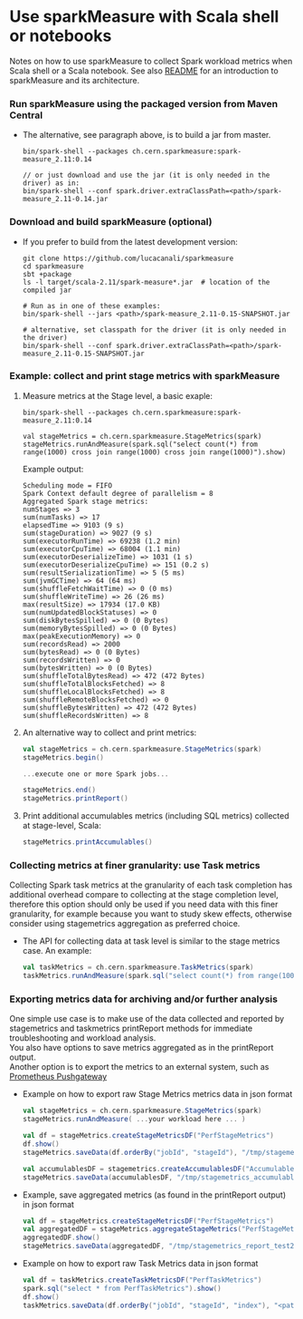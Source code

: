 # Use sparkMeasure with Scala shell or notebooks

Notes on how to use sparkMeasure to collect Spark workload metrics when Scala shell or a Scala notebook.
See also [README](../README.md) for an introduction to sparkMeasure and its architecture.

 
### Run sparkMeasure using the packaged version from Maven Central 

- The alternative, see paragraph above, is to build a jar from master.
    ```
    bin/spark-shell --packages ch.cern.sparkmeasure:spark-measure_2.11:0.14

    // or just download and use the jar (it is only needed in the driver) as in:
    bin/spark-shell --conf spark.driver.extraClassPath=<path>/spark-measure_2.11-0.14.jar
   ```

### Download and build sparkMeasure (optional)

 - If you prefer to build from the latest development version:
    ```
    git clone https://github.com/lucacanali/sparkmeasure
    cd sparkmeasure
    sbt +package
    ls -l target/scala-2.11/spark-measure*.jar  # location of the compiled jar
 
    # Run as in one of these examples:
    bin/spark-shell --jars <path>/spark-measure_2.11-0.15-SNAPSHOT.jar
    
    # alternative, set classpath for the driver (it is only needed in the driver)
    bin/spark-shell --conf spark.driver.extraClassPath=<path>/spark-measure_2.11-0.15-SNAPSHOT.jar
    ```

### Example: collect and print stage metrics with sparkMeasure
 
1. Measure metrics at the Stage level, a basic exaple:
    ```
    bin/spark-shell --packages ch.cern.sparkmeasure:spark-measure_2.11:0.14
    
    val stageMetrics = ch.cern.sparkmeasure.StageMetrics(spark) 
    stageMetrics.runAndMeasure(spark.sql("select count(*) from range(1000) cross join range(1000) cross join range(1000)").show)
    ```

    Example output:
    ```
    Scheduling mode = FIFO
    Spark Context default degree of parallelism = 8
    Aggregated Spark stage metrics:
    numStages => 3
    sum(numTasks) => 17
    elapsedTime => 9103 (9 s)
    sum(stageDuration) => 9027 (9 s)
    sum(executorRunTime) => 69238 (1.2 min)
    sum(executorCpuTime) => 68004 (1.1 min)
    sum(executorDeserializeTime) => 1031 (1 s)
    sum(executorDeserializeCpuTime) => 151 (0.2 s)
    sum(resultSerializationTime) => 5 (5 ms)
    sum(jvmGCTime) => 64 (64 ms)
    sum(shuffleFetchWaitTime) => 0 (0 ms)
    sum(shuffleWriteTime) => 26 (26 ms)
    max(resultSize) => 17934 (17.0 KB)
    sum(numUpdatedBlockStatuses) => 0
    sum(diskBytesSpilled) => 0 (0 Bytes)
    sum(memoryBytesSpilled) => 0 (0 Bytes)
    max(peakExecutionMemory) => 0
    sum(recordsRead) => 2000
    sum(bytesRead) => 0 (0 Bytes)
    sum(recordsWritten) => 0
    sum(bytesWritten) => 0 (0 Bytes)
    sum(shuffleTotalBytesRead) => 472 (472 Bytes)
    sum(shuffleTotalBlocksFetched) => 8
    sum(shuffleLocalBlocksFetched) => 8
    sum(shuffleRemoteBlocksFetched) => 0
    sum(shuffleBytesWritten) => 472 (472 Bytes)
    sum(shuffleRecordsWritten) => 8
    ```

2. An alternative way to collect and print metrics:
    ```scala
    val stageMetrics = ch.cern.sparkmeasure.StageMetrics(spark) 
    stageMetrics.begin()
    
    ...execute one or more Spark jobs...
    
    stageMetrics.end()
    stageMetrics.printReport()
    ```

3. Print additional accumulables metrics (including SQL metrics) collected at stage-level, Scala:
    ```scala
    stageMetrics.printAccumulables()
    ```

### Collecting metrics at finer granularity: use Task metrics

Collecting Spark task metrics at the granularity of each task completion has additional overhead
compare to collecting at the stage completion level, therefore this option should only be used if you need data with this finer granularity, for example because you want
to study skew effects, otherwise consider using stagemetrics aggregation as preferred choice.

- The API for collecting data at task level is similar to the stage metrics case.
  An example:
    ```scala
    val taskMetrics = ch.cern.sparkmeasure.TaskMetrics(spark)
    taskMetrics.runAndMeasure(spark.sql("select count(*) from range(1000) cross join range(1000) cross join range(1000)").show)
    ```


### Exporting metrics data for archiving and/or further analysis

One simple use case is to make use of the data collected and reported by stagemetrics and taskmetrics 
printReport methods for immediate troubleshooting and workload analysis.  
You also have options to save metrics aggregated as in the printReport output.  
Another option is to export the metrics to an external system, such as [Prometheus Pushgateway](prometheus.md) 
  
- Example on how to export raw Stage Metrics metrics data in json format
    ```scala
    val stageMetrics = ch.cern.sparkmeasure.StageMetrics(spark) 
    stageMetrics.runAndMeasure( ...your workload here ... )
  
    val df = stageMetrics.createStageMetricsDF("PerfStageMetrics")
    df.show()
    stageMetrics.saveData(df.orderBy("jobId", "stageId"), "/tmp/stagemetrics_test1")

    val accumulablesDF = stagemetrics.createAccumulablesDF("AccumulablesStageMetrics")
    stageMetrics.saveData(accumulablesDF, "/tmp/stagemetrics_accumulables_test1")
    ```

- Example, save aggregated metrics (as found in the printReport output) in json format

    ```scala
    val df = stageMetrics.createStageMetricsDF("PerfStageMetrics")
    val aggregatedDF = stageMetrics.aggregateStageMetrics("PerfStageMetrics")
    aggregatedDF.show()
    stageMetrics.saveData(aggregatedDF, "/tmp/stagemetrics_report_test2")
    ```

- Example on how to export raw Task Metrics data in json format
    ```scala
    val df = taskMetrics.createTaskMetricsDF("PerfTaskMetrics")
    spark.sql("select * from PerfTaskMetrics").show()
    df.show()
    taskMetrics.saveData(df.orderBy("jobId", "stageId", "index"), "<path>/taskmetrics_test3")
    ```
